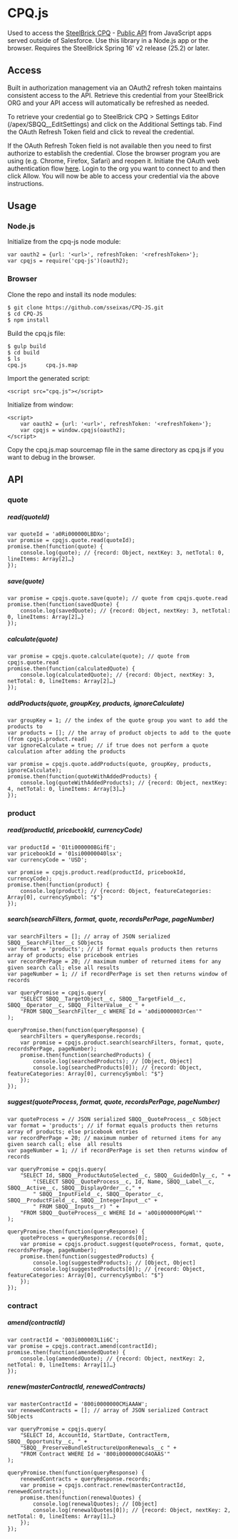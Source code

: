 # CPQ.js

Used to access the [SteelBrick CPQ](http://www.steelbrick.com) - [Public API](https://community.steelbrick.com/t5/Release-Notes/Public-API-Overview/ta-p/4418/message-revision/4418%3A11) from JavaScript apps served outside of Salesforce.  Use this library in a Node.js app or the browser. Requires the SteelBrick Spring 16' v2 release (25.2) or later.


## Access
Built in authorization management via an OAuth2 refresh token maintains consistent access to the API. Retrieve this credential from your SteelBrick ORG and your API access will automatically be refreshed as needed. 

To retrieve your credential go to SteelBrick CPQ > Settings Editor (/apex/SBQQ__EditSettings) and click on the Additional Settings tab.  Find the OAuth Refresh Token field and click to reveal the credential.
  
If the OAuth Refresh Token field is not available then you need to first authorize to establish the credential. Close the browser program you are using (e.g. Chrome, Firefox, Safari) and reopen it.  Initiate the OAuth web authentication flow [here](https://brick-rest.steelbrick.com/oauth/auth).  Login to the org you want to connect to and then click Allow.  You will now be able to access your credential via the above instructions.

## Usage

### Node.js

Initialize from the cpq-js node module:
```
var oauth2 = {url: '<url>', refreshToken: '<refreshToken>'};
var cpqjs = require('cpq-js')(oauth2);
```


### Browser

Clone the repo and install its node modules:
```
$ git clone https://github.com/sseixas/CPQ-JS.git
$ cd CPQ-JS
$ npm install
```

Build the cpq.js file:

```
$ gulp build
$ cd build
$ ls
cpq.js		cpq.js.map
```

Import the generated script:
```
<script src="cpq.js"></script>
```

Initialize from window:

```
<script>
    var oauth2 = {url: '<url>', refreshToken: '<refreshToken>'};
    var cpqjs = window.cpqjs(oauth2);    
</script>
```
Copy the cpq.js.map sourcemap file in the same directory as cpq.js if you want to debug in the browser.

## API

### quote

##### read(quoteId)

```
var quoteId = 'a0Ri000000LBDXo';
var promise = cpqjs.quote.read(quoteId);
promise.then(function(quote) {
    console.log(quote); // {record: Object, nextKey: 3, netTotal: 0, lineItems: Array[2]…}
}); 
```

##### save(quote)

```
var promise = cpqjs.quote.save(quote); // quote from cpqjs.quote.read
promise.then(function(savedQuote) {
    console.log(savedQuote); // {record: Object, nextKey: 3, netTotal: 0, lineItems: Array[2]…}
}); 
```

##### calculate(quote)

```
var promise = cpqjs.quote.calculate(quote); // quote from cpqjs.quote.read
promise.then(function(calculatedQuote) {
    console.log(calculatedQuote); // {record: Object, nextKey: 3, netTotal: 0, lineItems: Array[2]…}
}); 
```

##### addProducts(quote, groupKey, products, ignoreCalculate)

```
var groupKey = 1; // the index of the quote group you want to add the products to
var products = []; // the array of product objects to add to the quote (from cpqjs.product.read)
var ignoreCalculate = true; // if true does not perform a quote calculation after adding the products

var promise = cpqjs.quote.addProducts(quote, groupKey, products, ignoreCalculate);
promise.then(function(quoteWithAddedProducts) {
    console.log(quoteWithAddedProducts); // {record: Object, nextKey: 4, netTotal: 0, lineItems: Array[3]…}
}); 
```


### product

##### read(productId, pricebookId, currencyCode)

```
var productId = '01ti0000008GifE';
var pricebookId = '01si00000040lsx';
var currencyCode = 'USD';

var promise = cpqjs.product.read(productId, pricebookId, currencyCode);
promise.then(function(product) {
    console.log(product); // {record: Object, featureCategories: Array[0], currencySymbol: "$"}
}); 
```

##### search(searchFilters, format, quote, recordsPerPage, pageNumber)

```
var searchFilters = []; // array of JSON serialized SBQQ__SearchFilter__c SObjects
var format = 'products'; // if format equals products then returns array of products; else pricebook entries
var recordPerPage = 20; // maximum number of returned items for any given search call; else all results
var pageNumber = 1; // if recordPerPage is set then returns window of records

var queryPromise = cpqjs.query(
    "SELECT SBQQ__TargetObject__c, SBQQ__TargetField__c, SBQQ__Operator__c, SBQQ__FilterValue__c " + 
    "FROM SBQQ__SearchFilter__c WHERE Id = 'a0di0000003rCen'"
);

queryPromise.then(function(queryResponse) {
    searchFilters = queryResponse.records;
    var promise = cpqjs.product.search(searchFilters, format, quote, recordsPerPage, pageNumber);
    promise.then(function(searchedProducts) {
        console.log(searchedProducts); // [Object, Object]
        console.log(searchedProducts[0]); // {record: Object, featureCategories: Array[0], currencySymbol: "$"}
    }); 
});
```

##### suggest(quoteProcess, format, quote, recordsPerPage, pageNumber)

```
var quoteProcess = // JSON serialized SBQQ__QuoteProcess__c SObject
var format = 'products'; // if format equals products then returns array of products; else pricebook entries
var recordPerPage = 20; // maximum number of returned items for any given search call; else  all results
var pageNumber = 1; // if recordPerPage is set then returns window of records

var queryPromise = cpqjs.query(
    "SELECT Id, SBQQ__ProductAutoSelected__c, SBQQ__GuidedOnly__c, " +
        "(SELECT SBQQ__QuoteProcess__c, Id, Name, SBQQ__Label__c, SBQQ__Active__c, SBQQ__DisplayOrder__c," + 
        " SBQQ__InputField__c, SBQQ__Operator__c, SBQQ__ProductField__c, SBQQ__IntegerInput__c" + 
        " FROM SBQQ__Inputs__r) " +
    "FROM SBQQ__QuoteProcess__c WHERE Id = 'a0Oi000000PGpWl'"
);

queryPromise.then(function(queryResponse) {
    quoteProcess = queryResponse.records[0];
    var promise = cpqjs.product.suggest(quoteProcess, format, quote, recordsPerPage, pageNumber);
    promise.then(function(suggestedProducts) {
        console.log(suggestedProducts); // [Object, Object]
        console.log(suggestedProducts[0]); // {record: Object, featureCategories: Array[0], currencySymbol: "$"}
    }); 
});
```


### contract

##### amend(contractId)

```
var contractId = '003i000003L1i6C';
var promise = cpqjs.contract.amend(contractId);
promise.then(function(amendedQuote) {
    console.log(amendedQuote); // {record: Object, nextKey: 2, netTotal: 0, lineItems: Array[1]…}
}); 
```

##### renew(masterContractId, renewedContracts)

```
var masterContractId = '800i0000000CMiAAAW';
var renewedContracts = []; // array of JSON serialized Contract SObjects

var queryPromise = cpqjs.query(
    "SELECT Id, AccountId, StartDate, ContractTerm, SBQQ__Opportunity__c, " + 
    "SBQQ__PreserveBundleStructureUponRenewals__c " + 
    "FROM Contract WHERE Id = '800i0000000Cd4OAAS'"
);

queryPromise.then(function(queryResponse) {
    renewedContracts = queryResponse.records;
    var promise = cpqjs.contract.renew(masterContractId, renewedContracts);
    promise.then(function(renewalQuotes) {
        console.log(renewalQuotes); // [Object]
        console.log(renewalQuotes[0]); // {record: Object, nextKey: 2, netTotal: 0, lineItems: Array[1]…}
    });
}); 
```